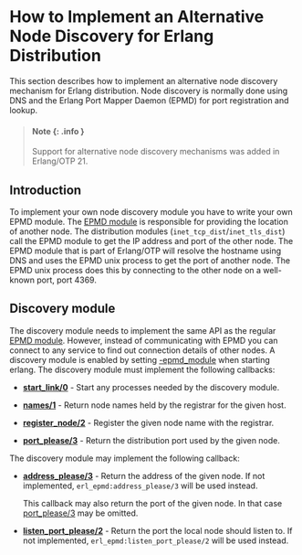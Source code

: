 <!--
%CopyrightBegin%

SPDX-License-Identifier: Apache-2.0

Copyright Ericsson AB 2023-2024. All Rights Reserved.

Licensed under the Apache License, Version 2.0 (the "License");
you may not use this file except in compliance with the License.
You may obtain a copy of the License at

    http://www.apache.org/licenses/LICENSE-2.0

Unless required by applicable law or agreed to in writing, software
distributed under the License is distributed on an "AS IS" BASIS,
WITHOUT WARRANTIES OR CONDITIONS OF ANY KIND, either express or implied.
See the License for the specific language governing permissions and
limitations under the License.

%CopyrightEnd%
-->
# How to Implement an Alternative Node Discovery for Erlang Distribution

This section describes how to implement an alternative node discovery mechanism
for Erlang distribution. Node discovery is normally done using DNS and the
Erlang Port Mapper Daemon (EPMD) for port registration and lookup.

> #### Note {: .info }
>
> Support for alternative node discovery mechanisms was added in Erlang/OTP 21.

## Introduction

To implement your own node discovery module you have to write your own EPMD
module. The [EPMD module](`m:erl_epmd`) is responsible for providing the
location of another node. The distribution modules
(`inet_tcp_dist`/`inet_tls_dist`) call the EPMD module to get the IP address and
port of the other node. The EPMD module that is part of Erlang/OTP will resolve
the hostname using DNS and uses the EPMD unix process to get the port of another
node. The EPMD unix process does this by connecting to the other node on a
well-known port, port 4369.

## Discovery module

The discovery module needs to implement the same API as the regular
[EPMD module](`m:erl_epmd`). However, instead of communicating with EPMD you can
connect to any service to find out connection details of other nodes. A
discovery module is enabled by setting [\-epmd_module](erl_cmd.md) when starting
erlang. The discovery module must implement the following callbacks:

- **[start_link/0](`erl_epmd:start_link/0`)** - Start any processes needed by
  the discovery module.

- **[names/1](`erl_epmd:names/1`)** - Return node names held by the registrar
  for the given host.

- **[register_node/2](`erl_epmd:register_node/2`)** - Register the given node
  name with the registrar.

- **[port_please/3](`erl_epmd:port_please/3`)** - Return the distribution port
  used by the given node.

The discovery module may implement the following callback:

- **[address_please/3](`erl_epmd:address_please/3`)** - Return the address of
  the given node. If not implemented, `erl_epmd:address_please/3` will be used
  instead.

  This callback may also return the port of the given node. In that case
  [port_please/3](`erl_epmd:port_please/3`) may be omitted.

- **[listen_port_please/2](`erl_epmd:listen_port_please/2`)** - Return the port
  the local node should listen to. If not implemented,
  `erl_epmd:listen_port_please/2` will be used instead.
